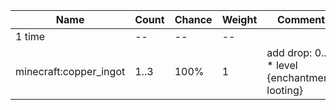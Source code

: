 | Name                   | Count | Chance | Weight | Comment                                       |
| ---------------------- | ----- | ------ | ------ | --------------------------------------------- |
| 1 time                 |    -- |     -- |     -- |                                               |
| minecraft:copper_ingot |  1..3 |   100% |      1 | add drop: 0..1 * level {enchantment: looting} |
